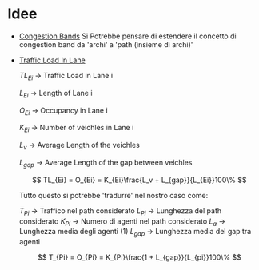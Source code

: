 # Idee

- [Congestion Bands](https://ora.ox.ac.uk/objects/uuid:70cee066-55ad-4ecf-a109-ca08a83b53ca/files/s7w62f842g)
  Si Potrebbe pensare di estendere il concetto di congestion band da 'archi' a 'path (insieme di archi)'
- [Traffic Load In Lane](https://ieeexplore.ieee.org/stamp/stamp.jsp?tp=&arnumber=6958097)

  $TL_{Ei}$ -> Traffic Load in Lane i

  $L_{Ei}$ -> Length of Lane i

  $O_{Ei}$ -> Occupancy in Lane i

  $K_{Ei}$ -> Number of veichles in Lane i

  $L_v$ -> Average Length of the veichles

  $L_{gap}$ -> Average Length of the gap between veichles

  $$
  TL_{Ei} = O_{Ei} = K_{Ei}\frac{L_v + L_{gap}}{L_{Ei}}100\%
  $$

  Tutto questo si potrebbe 'tradurre' nel nostro caso come:

  $T_{Pi}$ -> Traffico nel path considerato
  $L_{Pi}$ -> Lunghezza del path considerato
  $K_{Pi}$ -> Numero di agenti nel path considerato
  $L_a$ -> Lunghezza media degli agenti (1)
  $L_{gap}$ -> Lunghezza media del gap tra agenti

  $$
  T_{Pi} = O_{Pi} = K_{Pi}\frac{1 + L_{gap}}{L_{pi}}100\%
  $$
